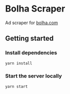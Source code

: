 # Bolha Scraper

Ad scraper for [bolha.com](https://www.bolha.com/)

## Getting started

### Install dependencies

```sh
yarn install
```

### Start the server locally

```sh
yarn start
```
